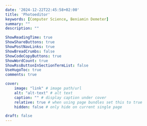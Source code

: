 ```yaml
---
date: '2024-12-22T22:45:58+02:00'
title: 'Photoeditor'
keywords: [Computer Science, Beniamin Demeter]
summary: ""
description: ""

ShowReadingTime: true
ShowShareButtons: true
ShowPostNavLinks: true
ShowBreadCrumbs: false
ShowCodeCopyButtons: true
ShowWordCount: true
ShowRssButtonInSectionTermList: false
UseHugoToc: true
comments: true

cover:
    image: "link" # image path/url
    alt: "alt-text" # alt text
    caption: "" # display caption under cover
    relative: true # when using page bundles set this to true
    hidden: false # only hide on current single page

draft: false
---
```


